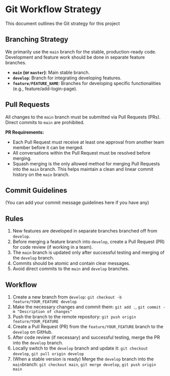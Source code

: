 # Git Workflow Strategy 
This document outlines the Git strategy for this project

## Branching Strategy
We primarily use the `main` branch for the stable, production-ready code. Development and feature work should be done in separate feature branches.

* **`main` (or `master`)**: Main stable branch.
* **`develop`**:  Branch for integrating developing features.
* **`feature/FEATURE_NAME`**: Branches for developing specific functionalities (e.g., feature/add-login-page).

## Pull Requests

All changes to the `main` branch must be submitted via Pull Requests (PRs). Direct commits to `main` are prohibited.

**PR Requirements:**

* Each Pull Request must receive at least one approval from another team member before it can be merged.
* All conversations within the Pull Request must be resolved before merging.
* Squash merging is the only allowed method for merging Pull Requests into the `main` branch. This helps maintain a clean and linear commit history on the `main` branch.

## Commit Guidelines

(You can add your commit message guidelines here if you have any)

## Rules

1. New features are developed in separate branches branched off from `develop`.
2. Before merging a feature branch into `develop`, create a Pull Request (PR) for code review (if working in a team).
3. The `main` branch is updated only after successful testing and merging of the `develop` branch.
4. Commits should be atomic and contain clear messages.
5. Avoid direct commits to the `main` and `develop` branches.

## Workflow

1.  Create a new branch from `develop`: `git checkout -b feature/YOUR_FEATURE develop`
2.  Make the necessary changes and commit them: `git add .`, `git commit -m "Description of changes"`
3.  Push the branch to the remote repository:  `git push origin feature/YOUR_FEATURE`
4.  Create a Pull Request (PR) from the `feature/YOUR_FEATURE` branch to the `develop` on GitHub.
5.  After code review (if necessary) and successful testing, merge the PR into the `develop` branch.
6.  Locally switch to the `develop` branch and update it: `git checkout develop`, `git pull origin develop`
7.  (When a stable version is ready) Merge the `develop` branch  into the `main`branch: `git checkout main`, `git merge develop`, `git push origin main`